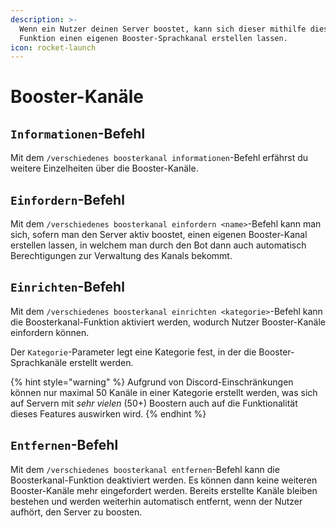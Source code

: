 ```yaml
---
description: >-
  Wenn ein Nutzer deinen Server boostet, kann sich dieser mithilfe dieser
  Funktion einen eigenen Booster-Sprachkanal erstellen lassen.
icon: rocket-launch
---
```


# Booster-Kanäle

## `Informationen`-Befehl

Mit dem `/verschiedenes boosterkanal informationen`-Befehl erfährst du weitere Einzelheiten über die Booster-Kanäle.

## `Einfordern`-Befehl

Mit dem `/verschiedenes boosterkanal einfordern <name>`-Befehl kann man sich, sofern man den Server aktiv boostet, einen eigenen Booster-Kanal erstellen lassen, in welchem man durch den Bot dann auch automatisch Berechtigungen zur Verwaltung des Kanals bekommt.

## `Einrichten`-Befehl

Mit dem `/verschiedenes boosterkanal einrichten <kategorie>`-Befehl kann die Boosterkanal-Funktion aktiviert werden, wodurch Nutzer Booster-Kanäle einfordern können.

Der `Kategorie`-Parameter legt eine Kategorie fest, in der die Booster-Sprachkanäle erstellt werden.

{% hint style="warning" %}
Aufgrund von Discord-Einschränkungen können nur maximal 50 Kanäle in einer Kategorie erstellt werden, was sich auf Servern mit _sehr vielen_ (50+) Boostern auch auf die Funktionalität dieses Features auswirken wird.
{% endhint %}

## `Entfernen`-Befehl

Mit dem `/verschiedenes boosterkanal entfernen`-Befehl kann die Boosterkanal-Funktion deaktiviert werden. Es können dann keine weiteren Booster-Kanäle mehr eingefordert werden. Bereits erstellte Kanäle bleiben bestehen und werden weiterhin automatisch entfernt, wenn der Nutzer aufhört, den Server zu boosten.
